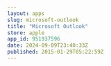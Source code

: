 ```yaml
---
layout: apps
slug: microsoft-outlook
title: "Microsoft Outlook"
store: apple
app_id: 951937596
date: 2024-09-09T23:40:33Z
published: 2015-01-29T05:22:59Z
---
```

